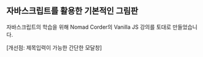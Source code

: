 ## 자바스크립트를 활용한 기본적인 그림판

자바스크립트의 학습을 위해 Nomad Corder의 Vanilla JS 강의를 토대로 만들었습니다.

[개선점: 제목입력이 가능한 간단한 모달창]
